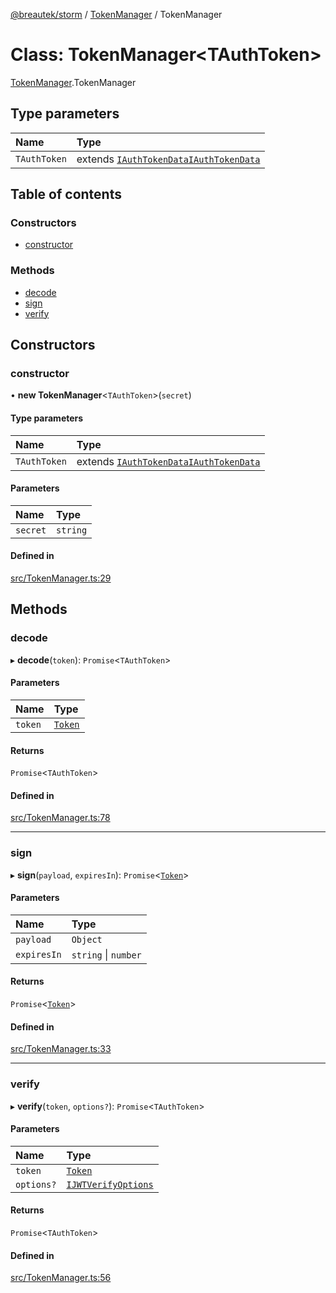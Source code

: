 [@breautek/storm](../README.md) / [TokenManager](../modules/TokenManager.md) / TokenManager

# Class: TokenManager<TAuthToken\>

[TokenManager](../modules/TokenManager.md).TokenManager

## Type parameters

| Name | Type |
| :------ | :------ |
| `TAuthToken` | extends [`IAuthTokenData`](../interfaces/IAuthTokenData.IAuthTokenData-1.md)[`IAuthTokenData`](../interfaces/IAuthTokenData.IAuthTokenData-1.md) |

## Table of contents

### Constructors

- [constructor](TokenManager.TokenManager-1.md#constructor)

### Methods

- [decode](TokenManager.TokenManager-1.md#decode)
- [sign](TokenManager.TokenManager-1.md#sign)
- [verify](TokenManager.TokenManager-1.md#verify)

## Constructors

### constructor

• **new TokenManager**<`TAuthToken`\>(`secret`)

#### Type parameters

| Name | Type |
| :------ | :------ |
| `TAuthToken` | extends [`IAuthTokenData`](../interfaces/IAuthTokenData.IAuthTokenData-1.md)[`IAuthTokenData`](../interfaces/IAuthTokenData.IAuthTokenData-1.md) |

#### Parameters

| Name | Type |
| :------ | :------ |
| `secret` | `string` |

#### Defined in

[src/TokenManager.ts:29](https://github.com/breautek/storm/blob/57f151c/src/TokenManager.ts#L29)

## Methods

### decode

▸ **decode**(`token`): `Promise`<`TAuthToken`\>

#### Parameters

| Name | Type |
| :------ | :------ |
| `token` | [`Token`](Token.Token-1.md) |

#### Returns

`Promise`<`TAuthToken`\>

#### Defined in

[src/TokenManager.ts:78](https://github.com/breautek/storm/blob/57f151c/src/TokenManager.ts#L78)

___

### sign

▸ **sign**(`payload`, `expiresIn`): `Promise`<[`Token`](Token.Token-1.md)\>

#### Parameters

| Name | Type |
| :------ | :------ |
| `payload` | `Object` |
| `expiresIn` | `string` \| `number` |

#### Returns

`Promise`<[`Token`](Token.Token-1.md)\>

#### Defined in

[src/TokenManager.ts:33](https://github.com/breautek/storm/blob/57f151c/src/TokenManager.ts#L33)

___

### verify

▸ **verify**(`token`, `options?`): `Promise`<`TAuthToken`\>

#### Parameters

| Name | Type |
| :------ | :------ |
| `token` | [`Token`](Token.Token-1.md) |
| `options?` | [`IJWTVerifyOptions`](../interfaces/IJWTVerifyOptions.IJWTVerifyOptions-1.md) |

#### Returns

`Promise`<`TAuthToken`\>

#### Defined in

[src/TokenManager.ts:56](https://github.com/breautek/storm/blob/57f151c/src/TokenManager.ts#L56)

